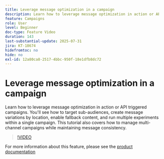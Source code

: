 ```yaml
---
title: Leverage message optimization in a campaign
description: Learn how to leverage message optimization in action or API triggered campaigns. You'll see how to target sub-audiences, create message variations by location, enable fallback content, and run multiple experiments within a single campaign. This tutorial also covers how to manage multi-channel campaigns while maintaining message consistency.
feature: Campaigns
role: User
level: Beginner
doc-type: Feature Video
duration: 143
last-substantial-update: 2025-07-31
jira: KT-18674
hidefromtoc: no
hide: no
exl-id: 12a80ca8-2517-4bbc-950f-18e1dfb8dc72
---
```

# Leverage message optimization in a campaign

Learn how to leverage message optimization in action or API triggered campaigns. You'll see how to target sub-audiences, create message variations by location, enable fallback content, and run multiple experiments within a single campaign. This tutorial also covers how to manage multi-channel campaigns while maintaining message consistency.

>[!VIDEO](https://video.tv.adobe.com/v/3470368/?learn=on&enablevpops)

For more information about this feature, please see the [product documentation](https://experienceleague.adobe.com/en/docs/journey-optimizer/using/campaigns/action-campaigns/campaigns-message-optimization)
